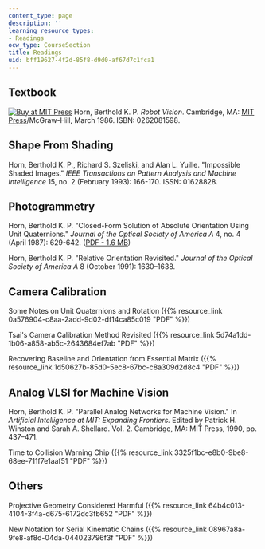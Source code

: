```yaml
---
content_type: page
description: ''
learning_resource_types:
- Readings
ocw_type: CourseSection
title: Readings
uid: bff19627-4f2d-85f8-d9d0-af67d7c1fca1
---
```


Textbook
--------

[![Buy at MIT Press](/images/mp_logo.gif)](https://mitpress.mit.edu/books/robot-vision) Horn, Berthold K. P. _Robot Vision_. Cambridge, MA: [MIT Press](https://mitpress.mit.edu/0262081598)/McGraw-Hill, March 1986. ISBN: 0262081598.

Shape From Shading
------------------

Horn, Berthold K. P., Richard S. Szeliski, and Alan L. Yuille. "Impossible Shaded Images." _IEEE Transactions on Pattern Analysis and Machine Intelligence_ 15, no. 2 (February 1993): 166-170. ISSN: 01628828.

Photogrammetry
--------------

Horn, Berthold K. P. "Closed-Form Solution of Absolute Orientation Using Unit Quaternions." _Journal of the Optical Society of America A_ 4, no. 4 (April 1987): 629-642. ([PDF - 1.6 MB](http://people.csail.mit.edu/bkph/papers/Absolute_Orientation.pdf))

Horn, Berthold K. P. "Relative Orientation Revisited." _Journal of the Optical Society of America A_ 8 (October 1991): 1630–1638.

Camera Calibration
------------------

Some Notes on Unit Quaternions and Rotation ({{% resource_link 0a576904-c8aa-2add-9d02-df14ca85c019 "PDF" %}})

Tsai's Camera Calibration Method Revisited ({{% resource_link 5d74a1dd-1b06-a858-ab5c-2643684ef7ab "PDF" %}})

Recovering Baseline and Orientation from Essential Matrix ({{% resource_link 1d50627b-85d0-5ec8-67bc-c8a309d2d8c4 "PDF" %}})

Analog VLSI for Machine Vision
------------------------------

Horn, Berthold K. P. "Parallel Analog Networks for Machine Vision." In _Artificial Intelligence at MIT: Expanding Frontiers._ Edited by Patrick H. Winston and Sarah A. Shellard. Vol. 2. Cambridge, MA: MIT Press, 1990, pp. 437–471.

Time to Collision Warning Chip ({{% resource_link 3325f1bc-e8b0-9be8-68ee-711f7e1aaf51 "PDF" %}})

Others
------

Projective Geometry Considered Harmful ({{% resource_link 64b4c013-4104-3f4a-d675-6172dc3fb652 "PDF" %}})

New Notation for Serial Kinematic Chains ({{% resource_link 08967a8a-9fe8-af8d-04da-044023796f3f "PDF" %}})